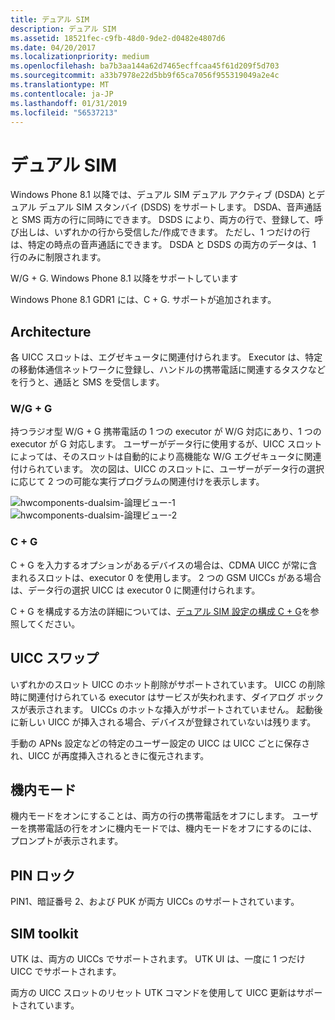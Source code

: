 ```yaml
---
title: デュアル SIM
description: デュアル SIM
ms.assetid: 18521fec-c9fb-48d0-9de2-d0482e4807d6
ms.date: 04/20/2017
ms.localizationpriority: medium
ms.openlocfilehash: ba7b3aa144a62d7465ecffcaa45f61d209f5d703
ms.sourcegitcommit: a33b7978e22d5bb9f65ca7056f955319049a2e4c
ms.translationtype: MT
ms.contentlocale: ja-JP
ms.lasthandoff: 01/31/2019
ms.locfileid: "56537213"
---
```

# <a name="dual-sim"></a>デュアル SIM


Windows Phone 8.1 以降では、デュアル SIM デュアル アクティブ (DSDA) とデュアル デュアル SIM スタンバイ (DSDS) をサポートします。 DSDA、音声通話と SMS 両方の行に同時にできます。 DSDS により、両方の行で、登録して、呼び出しは、いずれかの行から受信した/作成できます。 ただし、1 つだけの行は、特定の時点の音声通話にできます。 DSDA と DSDS の両方のデータは、1 行のみに制限されます。

W/G + G. Windows Phone 8.1 以降をサポートしています

Windows Phone 8.1 GDR1 には、C + G. サポートが追加されます。

## <a name="architecture"></a>Architecture


各 UICC スロットは、エグゼキュータに関連付けられます。 Executor は、特定の移動体通信ネットワークに登録し、ハンドルの携帯電話に関連するタスクなどを行うと、通話と SMS を受信します。

### <a name="wg--g"></a>W/G + G

持つラジオ型 W/G + G 携帯電話の 1 つの executor が W/G 対応にあり、1 つの executor が G 対応します。 ユーザーがデータ行に使用するが、UICC スロットによっては、そのスロットは自動的により高機能な W/G エグゼキュータに関連付けられています。 次の図は、UICC のスロットに、ユーザーがデータ行の選択に応じて 2 つの可能な実行プログラムの関連付けを表示します。

![hwcomponents\-dualsim\-論理ビュー\-1](images/hwcomponents-dualsim-logicalview.png)![hwcomponents\-dualsim\-論理ビュー\-2](images/hwcomponents-dualsim-logicalview-2.png)

### <a name="cg"></a>C + G

C + G を入力するオプションがあるデバイスの場合は、CDMA UICC が常に含まれるスロットは、executor 0 を使用します。 2 つの GSM UICCs がある場合は、データ行の選択 UICC は executor 0 に関連付けられます。

C + G を構成する方法の詳細については、[デュアル SIM 設定の構成 C + G](https://msdn.microsoft.com/library/windows/hardware/dn757414)を参照してください。

## <a name="uicc-swapping"></a>UICC スワップ


いずれかのスロット UICC のホット削除がサポートされています。 UICC の削除時に関連付けられている executor はサービスが失われます、ダイアログ ボックスが表示されます。 UICCs のホットな挿入がサポートされていません。 起動後に新しい UICC が挿入される場合、デバイスが登録されていないは残ります。

手動の APNs 設定などの特定のユーザー設定の UICC は UICC ごとに保存され、UICC が再度挿入されるときに復元されます。

## <a name="airplane-mode"></a>機内モード


機内モードをオンにすることは、両方の行の携帯電話をオフにします。 ユーザーを携帯電話の行をオンに機内モードでは、機内モードをオフにするのには、プロンプトが表示されます。

## <a name="pin-lock"></a>PIN ロック


PIN1、暗証番号 2、および PUK が両方 UICCs のサポートされています。

## <a name="sim-toolkit"></a>SIM toolkit


UTK は、両方の UICCs でサポートされます。 UTK UI は、一度に 1 つだけ UICC でサポートされます。

両方の UICC スロットのリセット UTK コマンドを使用して UICC 更新はサポートされています。

 

 





